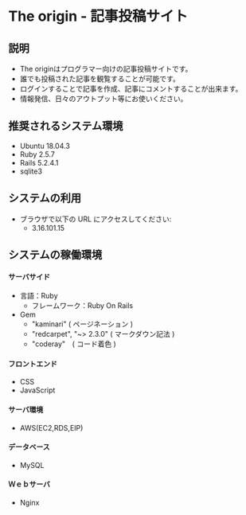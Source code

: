 # The origin - 記事投稿サイト

## 説明

* The originはプログラマー向けの記事投稿サイトです。
* 誰でも投稿された記事を観覧することが可能です。
* ログインすることで記事を作成、記事にコメントすることが出来ます。
* 情報発信、日々のアウトプット等にお使いください。

## 推奨されるシステム環境

* Ubuntu 18.04.3
* Ruby 2.5.7
* Rails 5.2.4.1
* sqlite3

## システムの利用

* ブラウザで以下の URL にアクセスしてください:
  * 3.16.101.15
  
## システムの稼働環境
  
  #### サーバサイド
  * 言語：Ruby
    * フレームワーク：Ruby On Rails
  * Gem
    * "kaminari" ( ページネーション )
    * "redcarpet", "~> 2.3.0" ( マークダウン記法 )
    * "coderay"　( コード着色 )
  #### フロントエンド
  * CSS
  * JavaScript
  #### サーバ環境
  * AWS(EC2,RDS,EIP)
  #### データベース
  * MySQL
  #### Ｗｅｂサーバ
  * Nginx